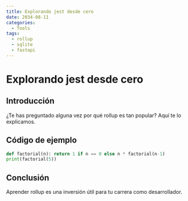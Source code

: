 ```yaml
---
title: Explorando jest desde cero
date: 2034-08-11
categories:
  - Tools
tags:
  - rollup
  - sqlite
  - fastapi
---
```


# Explorando jest desde cero

## Introducción

¿Te has preguntado alguna vez por qué rollup es tan popular? Aquí te lo explicamos.

## Código de ejemplo

```python
def factorial(n): return 1 if n == 0 else n * factorial(n-1)
print(factorial(5))
```

## Conclusión

Aprender rollup es una inversión útil para tu carrera como desarrollador.